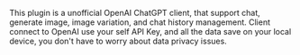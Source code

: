 This plugin is a unofficial OpenAI ChatGPT client, that support chat, generate image, image variation, and chat history management.
Client connect to OpenAI use your self API Key, and all the data save on your local device, you don't have to worry about data privacy issues.